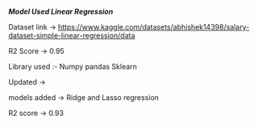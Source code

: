 **_Model Used Linear Regression_**

Dataset link -> https://www.kaggle.com/datasets/abhishek14398/salary-dataset-simple-linear-regression/data

R2 Score -> 0.95

Library used :-
Numpy
pandas
Sklearn

Updated -> 

models added -> Ridge and Lasso regression 

R2 score -> 0.93
